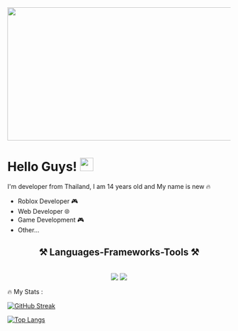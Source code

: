 <div align="center">
  <img src="https://media.giphy.com/media/dWesBcTLavkZuG35MI/giphy.gif" width="600" height="300"/>
</div>

<h1>
  Hello Guys!
  <img src="https://media.giphy.com/media/hvRJCLFzcasrR4ia7z/giphy.gif" width="30px"/>
</h1>

I'm developer from Thailand, I am 14 years old and My name is new :fire:

- Roblox Developer 🎮
- Web Developer 🌐
- Game Development 🎮
- Other...

<h2 align="center">⚒️ Languages-Frameworks-Tools ⚒️</h2>
<br/>
<div align="center">
    <img src="https://skillicons.dev/icons?i=bootstrap,html,css,vscode,github,figma,git" />
    <img src="https://skillicons.dev/icons?i=nodejs,python,javascript,mysql,c#,php" /><br>
</div>

:fire: My Stats :


[![GitHub Streak](http://github-readme-streak-stats.herokuapp.com?user=3EDITS&theme=dark&background=000000)](https://git.io/streak-stats)

[![Top Langs](https://github-readme-stats.vercel.app/api/top-langs/?username=3EDITS&layout=compact&theme=vision-friendly-dark)](https://github.com/anuraghazra/github-readme-stats)

